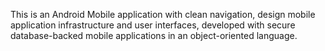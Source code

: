 This is an Android Mobile application with clean navigation, design mobile application infrastructure and user interfaces, developed with secure database-backed mobile applications in an object-oriented language. 



